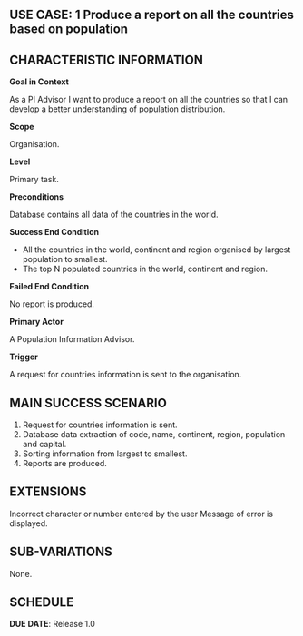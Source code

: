 **USE CASE: 1 Produce a report on all the countries based on population**
------------------------------------------------------------------------------------------------------------------------------------------------------------------------------------------------------------------------------------------------ 

**CHARACTERISTIC INFORMATION**
------------------------------------------------------------------------------------------------------------------------------------------------------------------------------------------------------------------------------------------------

**Goal in Context**

As a PI Advisor I want to produce a report on all the countries so that I can develop a better understanding of population distribution.

**Scope**

Organisation.

**Level**

Primary task.

**Preconditions**

Database contains all data of the countries in the world.

**Success End Condition**

* All the countries in the world, continent and region organised by largest population to smallest.
* The top N populated countries in the world, continent and region.

**Failed End Condition**

No report is produced.

**Primary Actor**

A Population Information Advisor.

**Trigger**

A request for countries information is sent to the organisation.

**MAIN SUCCESS SCENARIO**
------------------------------------------------------------------------------------------------------------------------------------------------------------------------------------------------------------------------------------------------ 

1. Request for countries information is sent.
2. Database data extraction of code, name, continent, region, population and capital.
3. Sorting information from largest to smallest.
4. Reports are produced.

**EXTENSIONS**
------------------------------------------------------------------------------------------------------------------------------------------------------------------------------------------------------------------------------------------------

Incorrect character or number entered by the user Message of error is displayed.

**SUB-VARIATIONS**
------------------------------------------------------------------------------------------------------------------------------------------------------------------------------------------------------------------------------------------------

None.

**SCHEDULE**
------------------------------------------------------------------------------------------------------------------------------------------------------------------------------------------------------------------------------------------------

**DUE DATE**: Release 1.0
